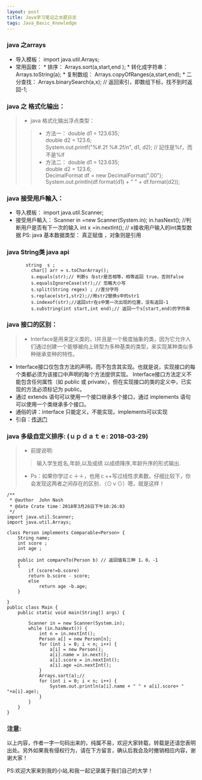 ```yaml
---
layout: post
title: Java学习笔记之水题日志
tags: Java_Basic_Knowledge
---
```



### java 之arrays
>
  *  导入模板： import java.util.Arrays;
  *  常用函数：
    *   排序： 			Arrays.sort(a,start,end );
    *  转化成字符串： 	Arrays.toString(a);
    * 复制数组： 		Arrays.copyOfRanges(a,start,end);
    *  二分查找：   	Arrays.binarySearch(a,x);  // 返回索引，即数组下标，找不到时返回-1;

### java 之 格式化输出：
> * java 格式化输出浮点类型：
>> *  方法一：
		double d1 = 123.635;  
		double d2 = 123.6;   
		System.out.printf("%#.2f %#.2f/n", d1, d2);  // 記住是%f，而不是%lf
>> * 方法二：
		double d1 = 123.635;  
		double d2 = 123.6;  
		DecimalFormat df = new DecimalFormat(".00");  
		System.out.println(df.format(d1) + " " + df.format(d2));

### java 接受用戶輸入：

>
* 导入模板： import java.util.Scanner;
* 接受用戶輸入：
		Scanner in =new Scanner(System.in);
		in.hasNext(); //判断用户是否有下一次的输入
		int x =in.nextInt(); // x接收用户输入的int类型数据
PS: java 基本数据类型： 真正赋值 ，对象则是引用

### java String类 java api

```
 	   string  s ;
		 char[] arr = s.toCharArray();
		 s.equals(str);// 判断s 与str是否相等，相等返回 true，否则false
		 s.equalsIgnoreCase(str);// 忽略大小写
		 s.split(String regex) ; //差分字符
		 s.replace(str1,str2);//用str2替换s中的str1
		 s.indexof(str);//返回str在s中第一次出现的位置，没有返回-1
		 s.substring(int start,int end);// 返回一个s[start,end)的字符串
```
### java 接口的区别：
>* Interface是用来定义类的，I并且是一个极度抽象的类，因为它允许人们通过创建一个能够被向上转型为多种基类的类型，来实现某种类似多种继承变种的特性。
* Interface接口仅包含方法的声明，而不包含其实现。也就是说，实现接口的每个类都必须为该接口中声明的每个方法提供实现。
Interface接口方法定义不能包含任何属性（如 public 或 private），但在实现接口的类的定义中，已实现的方法必须标记为 public。
* 通过 extends 语句可以使用一个接口继承多个接口，通过 implements 语句可以使用一个类继承多个接口。
* 通俗的讲：interface 只能定义，不能实现，implements可以实现
* 引自：[传送门](https://www.cnblogs.com/hljarmy/archive/2013/10/30/3396606.html)

### java 多级自定义排序: (ｕｐｄａｔｅ: 2018-03-29)
> * 前提说明:
 >> 输入学生姓名,年龄,以及成绩
 >> 以成绩降序,年龄升序的形式输出.
> * Ps：如果你学过ｃ＋＋，也用ｃ++写过线性求素数，仔细比较下，你会发现这两者之间存在的区别．（⊙ｖ⊙）嗯，就是这样！



```
/**
 * @author  John Nash
 * @date Crate time：2018年3月26日下午10:26:03
 */
import java.util.Scanner;
import java.util.Arrays;

class Person implements Comparable<Person> {
	String name;
	int score ;
	int age ;

	public int compareTo(Person b) // 返回值有三种 1，0，-1
	{
		if (score!=b.score)
		return b.score - score;
		else
			return age -b.age;
	}

}
public class Main {
	public static void main(String[] args) {

		Scanner in = new Scanner(System.in);
		while (in.hasNext()) {
			int n = in.nextInt();
			Person a[] = new Person[n];
			for (int i = 0; i < n; i++) {
				a[i] = new Person();
				a[i].name = in.next();
				a[i].score = in.nextInt();
				a[i].age =in.nextInt();
			}
			Arrays.sort(a);//
			for (int i = 0; i < n; i++) {
				System.out.println(a[i].name + " " + a[i].score+ " "+a[i].age);
			}
		}
	}
}
```

### 注意:
以上内容，作者一字一句码出来的，纯属不易，欢迎大家转载，转载是还请您表明出处。另外如果我有侵权行为，请在下方留言，确认后我会及时撤销相应内容，谢谢大家！

PS:欢迎大家来到我的小站,和我一起记录属于我们自己的大学！
